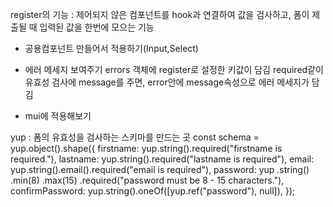 register의 기능 : 제어되지 않은 컴포넌트를 hook과 연결하여 값을 검사하고, 폼이 제출될 때 입력된 값을
한번에 모으는 기능

- 공용컴포넌트 만들어서 적용하기(Input,Select)
- 에러 메세지 보여주기
  errors 객체에 register로 설정한 키값이 담김
  required같이 유효성 검사에 message를 주면, error안에 message속성으로 에러 메세지가 담김

- mui에 적용해보기

yup : 폼의 유효성을 검사하는 스키마를 만드는 곳
const schema = yup.object().shape({
firstname: yup.string().required("firstname is required."),
lastname: yup.string().required("lastname is required"),
email: yup.string().email().required("email is required"),
password: yup
.string()
.min(8)
.max(15)
.required("password must be 8 - 15 characters."),
confirmPassword: yup.string().oneOf([yup.ref("password"), null]),
});
